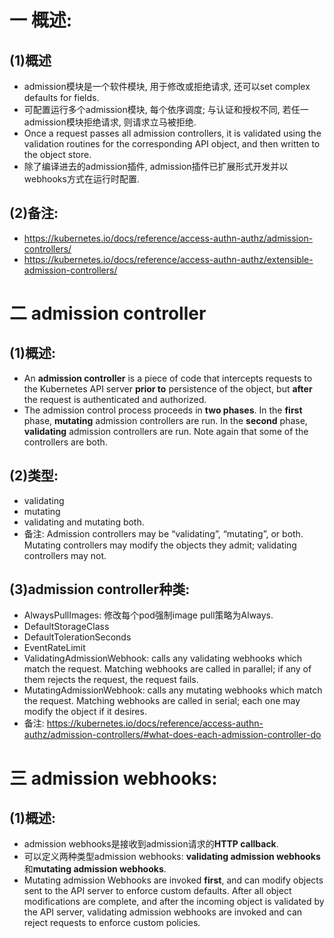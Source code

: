 # 一 概述:
## (1)概述
- admission模块是一个软件模块, 用于修改或拒绝请求, 还可以set complex defaults for fields.
- 可配置运行多个admission模块, 每个依序调度; 与认证和授权不同, 若任一admission模块拒绝请求, 则请求立马被拒绝.
- Once a request passes all admission controllers, it is validated using the validation routines for the corresponding API object, and then written to the object store.
- 除了编译进去的admission插件, admission插件已扩展形式开发并以webhooks方式在运行时配置.

## (2)备注:
- https://kubernetes.io/docs/reference/access-authn-authz/admission-controllers/
- https://kubernetes.io/docs/reference/access-authn-authz/extensible-admission-controllers/

# 二 admission controller
## (1)概述:
- An **admission controller** is a piece of code that intercepts requests to the Kubernetes API server **prior to** persistence of the object, but **after** the request is authenticated and authorized. 
- The admission control process proceeds in **two phases**. In the **first** phase, **mutating** admission controllers are run. In the **second** phase, **validating** admission controllers are run. Note again that some of the controllers are both.

## (2)类型:
- validating
- mutating
- validating and mutating both.
- 备注: Admission controllers may be “validating”, “mutating”, or both. Mutating controllers may modify the objects they admit; validating controllers may not.

## (3)admission controller种类:
- AlwaysPullImages: 修改每个pod强制image pull策略为Always.
- DefaultStorageClass
- DefaultTolerationSeconds
- EventRateLimit
- ValidatingAdmissionWebhook: calls any validating webhooks which match the request. Matching webhooks are called in parallel; if any of them rejects the request, the request fails.
- MutatingAdmissionWebhook: calls any mutating webhooks which match the request. Matching webhooks are called in serial; each one may modify the object if it desires.
- 备注: https://kubernetes.io/docs/reference/access-authn-authz/admission-controllers/#what-does-each-admission-controller-do

# 三 admission webhooks:
## (1)概述:
- admission webhooks是接收到admission请求的**HTTP callback**.
- 可以定义两种类型admission webhooks: **validating admission webhooks**和**mutating admission webhooks**.
- Mutating admission Webhooks are invoked **first**, and can modify objects sent to the API server to enforce custom defaults. After all object modifications are complete, and after the incoming object is validated by the API server, validating admission webhooks are invoked and can reject requests to enforce custom policies.
